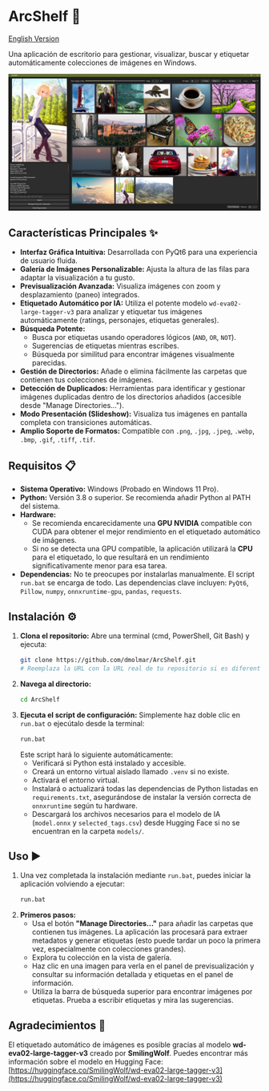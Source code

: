 # ArcShelf 🚀

[English Version](README.md)


Una aplicación de escritorio para gestionar, visualizar, buscar y etiquetar automáticamente colecciones de imágenes en Windows.

![Interfaz de ArcShelf con imágenes de ejemplo](readme_preview.png "Interfaz de ArcShelf con imágenes de ejemplo")

## Características Principales ✨

*   **Interfaz Gráfica Intuitiva:** Desarrollada con PyQt6 para una experiencia de usuario fluida.
*   **Galería de Imágenes Personalizable:** Ajusta la altura de las filas para adaptar la visualización a tu gusto.
*   **Previsualización Avanzada:** Visualiza imágenes con zoom y desplazamiento (paneo) integrados.
*   **Etiquetado Automático por IA:** Utiliza el potente modelo `wd-eva02-large-tagger-v3` para analizar y etiquetar tus imágenes automáticamente (ratings, personajes, etiquetas generales).
*   **Búsqueda Potente:**
    *   Busca por etiquetas usando operadores lógicos (`AND`, `OR`, `NOT`).
    *   Sugerencias de etiquetas mientras escribes.
    *   Búsqueda por similitud para encontrar imágenes visualmente parecidas.
*   **Gestión de Directorios:** Añade o elimina fácilmente las carpetas que contienen tus colecciones de imágenes.
*   **Detección de Duplicados:** Herramientas para identificar y gestionar imágenes duplicadas dentro de los directorios añadidos (accesible desde "Manage Directories...").
*   **Modo Presentación (Slideshow):** Visualiza tus imágenes en pantalla completa con transiciones automáticas.
*   **Amplio Soporte de Formatos:** Compatible con `.png`, `.jpg`, `.jpeg`, `.webp`, `.bmp`, `.gif`, `.tiff`, `.tif`.

## Requisitos 📋

*   **Sistema Operativo:** Windows (Probado en Windows 11 Pro).
*   **Python:** Versión 3.8 o superior. Se recomienda añadir Python al PATH del sistema.
*   **Hardware:**
    *   Se recomienda encarecidamente una **GPU NVIDIA** compatible con CUDA para obtener el mejor rendimiento en el etiquetado automático de imágenes.
    *   Si no se detecta una GPU compatible, la aplicación utilizará la **CPU** para el etiquetado, lo que resultará en un rendimiento significativamente menor para esa tarea.
*   **Dependencias:** No te preocupes por instalarlas manualmente. El script `run.bat` se encarga de todo. Las dependencias clave incluyen: `PyQt6`, `Pillow`, `numpy`, `onnxruntime-gpu`, `pandas`, `requests`.

## Instalación ⚙️

1.  **Clona el repositorio:** Abre una terminal (cmd, PowerShell, Git Bash) y ejecuta:
    ```bash
    git clone https://github.com/dmolmar/ArcShelf.git
    # Reemplaza la URL con la URL real de tu repositorio si es diferente
    ```
2.  **Navega al directorio:**
    ```bash
    cd ArcShelf
    ```
3.  **Ejecuta el script de configuración:** Simplemente haz doble clic en `run.bat` o ejecútalo desde la terminal:
    ```bash
    run.bat
    ```
    Este script hará lo siguiente automáticamente:
    *   Verificará si Python está instalado y accesible.
    *   Creará un entorno virtual aislado llamado `.venv` si no existe.
    *   Activará el entorno virtual.
    *   Instalará o actualizará todas las dependencias de Python listadas en `requirements.txt`, asegurándose de instalar la versión correcta de `onnxruntime` según tu hardware.
    *   Descargará los archivos necesarios para el modelo de IA (`model.onnx` y `selected_tags.csv`) desde Hugging Face si no se encuentran en la carpeta `models/`.

## Uso ▶️

1.  Una vez completada la instalación mediante `run.bat`, puedes iniciar la aplicación volviendo a ejecutar:
    ```bash
    run.bat
    ```
2.  **Primeros pasos:**
    *   Usa el botón **"Manage Directories..."** para añadir las carpetas que contienen tus imágenes. La aplicación las procesará para extraer metadatos y generar etiquetas (esto puede tardar un poco la primera vez, especialmente con colecciones grandes).
    *   Explora tu colección en la vista de galería.
    *   Haz clic en una imagen para verla en el panel de previsualización y consultar su información detallada y etiquetas en el panel de información.
    *   Utiliza la barra de búsqueda superior para encontrar imágenes por etiquetas. Prueba a escribir etiquetas y mira las sugerencias.

## Agradecimientos 🙏

El etiquetado automático de imágenes es posible gracias al modelo **wd-eva02-large-tagger-v3** creado por **SmilingWolf**. Puedes encontrar más información sobre el modelo en Hugging Face:
[https://huggingface.co/SmilingWolf/wd-eva02-large-tagger-v3](https://huggingface.co/SmilingWolf/wd-eva02-large-tagger-v3)